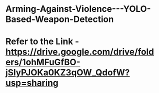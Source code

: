 # Arming-Against-Violence---YOLO-Based-Weapon-Detection

# Refer to the Link - https://drive.google.com/drive/folders/1ohMFuGfBO-jSlyPJOKa0KZ3qOW_QdofW?usp=sharing
